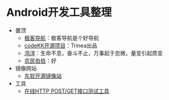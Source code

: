 # Android开发工具整理

- 置顶
	- [极客导航](http://www.jikedaohang.com/)：极客导航是个好导航
	- [codeKK开源项目](http://p.codekk.com/)：Trinea出品
	- [鸿洋](http://blog.csdn.net/lmj623565791)：生命不息，奋斗不止，万事起于忽微，量变引起质变
	- [农民伯伯](http://www.cnblogs.com/over140/)：好
- 镜像网站
	- [东软开源镜像站](http://mirrors.neusoft.edu.cn/)
- 工具
	- [在线HTTP POST/GET接口测试工具](http://www.atool.org/httptest.php)